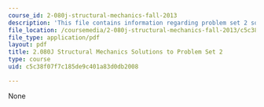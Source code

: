 ```yaml
---
course_id: 2-080j-structural-mechanics-fall-2013
description: 'This file contains information regarding problem set 2 solution. '
file_location: /coursemedia/2-080j-structural-mechanics-fall-2013/c5c38f07f7c185de9c401a83d0db2008_MIT2_080JF13_ProbSet_2_Sol.pdf
file_type: application/pdf
layout: pdf
title: 2.080J Structural Mechanics Solutions to Problem Set 2
type: course
uid: c5c38f07f7c185de9c401a83d0db2008

---
```

None